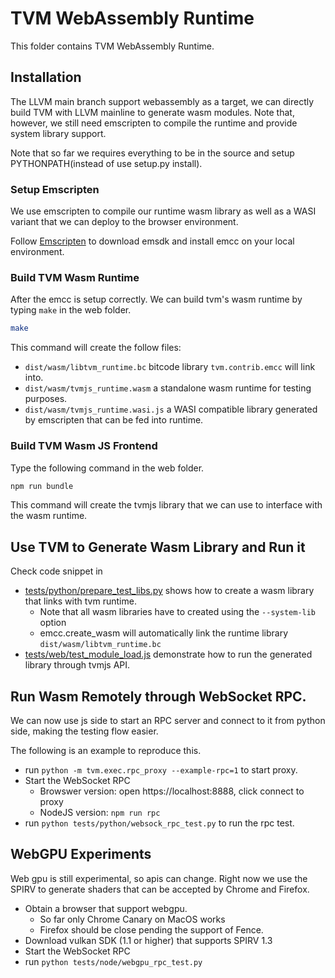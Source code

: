 <!--- Licensed to the Apache Software Foundation (ASF) under one -->
<!--- or more contributor license agreements.  See the NOTICE file -->
<!--- distributed with this work for additional information -->
<!--- regarding copyright ownership.  The ASF licenses this file -->
<!--- to you under the Apache License, Version 2.0 (the -->
<!--- "License"); you may not use this file except in compliance -->
<!--- with the License.  You may obtain a copy of the License at -->

<!---   http://www.apache.org/licenses/LICENSE-2.0 -->

<!--- Unless required by applicable law or agreed to in writing, -->
<!--- software distributed under the License is distributed on an -->
<!--- "AS IS" BASIS, WITHOUT WARRANTIES OR CONDITIONS OF ANY -->
<!--- KIND, either express or implied.  See the License for the -->
<!--- specific language governing permissions and limitations -->
<!--- under the License. -->

# TVM WebAssembly Runtime

This folder contains TVM WebAssembly Runtime.

## Installation

The LLVM main branch support webassembly as a target, we can directly
build TVM with LLVM mainline to generate wasm modules.
Note that, however, we still need emscripten to compile the runtime and provide system library support.

Note that so far we requires everything to be in the source and setup PYTHONPATH(instead of use setup.py install).

### Setup Emscripten

We use emscripten to compile our runtime wasm library as well as a WASI variant that we can deploy
to the browser environment.

Follow [Emscripten](https://emscripten.org/) to download emsdk and install emcc on your local environment.

### Build TVM Wasm Runtime

After the emcc is setup correctly. We can build tvm's wasm runtime by typing `make` in the web folder.

```bash
make
```

This command will create the follow files:
- `dist/wasm/libtvm_runtime.bc` bitcode library `tvm.contrib.emcc` will link into.
- `dist/wasm/tvmjs_runtime.wasm` a standalone wasm runtime for testing purposes.
- `dist/wasm/tvmjs_runtime.wasi.js` a WASI compatible library generated by emscripten that can be fed into runtime.


### Build TVM Wasm JS Frontend

Type the following command in the web folder.

```bash
npm run bundle
```

This command will create the tvmjs library that we can use to interface with the wasm runtime.


## Use TVM to Generate Wasm Library and Run it

Check code snippet in

- [tests/python/prepare_test_libs.py](https://github.com/apache/tvm/tree/main/web/tests/python/prepare_test_libs.py)
  shows how to create a wasm library that links with tvm runtime.
  - Note that all wasm libraries have to created using the `--system-lib` option
  - emcc.create_wasm will automatically link the runtime library `dist/wasm/libtvm_runtime.bc`
- [tests/web/test_module_load.js](https://github.com/apache/tvm/tree/main/web/tests/node/test_module_load.js) demonstrate
  how to run the generated library through tvmjs API.


## Run Wasm Remotely through WebSocket RPC.

We can now use js side to start an RPC server and connect to it from python side,
making the testing flow easier.

The following is an example to reproduce this.
- run `python -m tvm.exec.rpc_proxy --example-rpc=1` to start proxy.
- Start the WebSocket RPC
  - Browswer version:  open https://localhost:8888, click connect to proxy
  - NodeJS version: `npm run rpc`
- run `python tests/python/websock_rpc_test.py` to run the rpc test.


## WebGPU Experiments

Web gpu is still experimental, so apis can change.
Right now we use the SPIRV to generate shaders that can be accepted by Chrome and Firefox.

- Obtain a browser that support webgpu.
  - So far only Chrome Canary on MacOS works
  - Firefox should be close pending the support of Fence.
- Download vulkan SDK (1.1 or higher) that supports SPIRV 1.3
- Start the WebSocket RPC
- run `python tests/node/webgpu_rpc_test.py`
